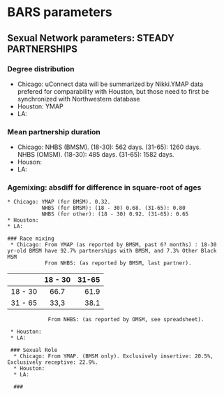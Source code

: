 # BARS parameters

   ## Sexual Network parameters: STEADY PARTNERSHIPS  
   ### Degree distribution   
   * Chicago: uConnect data will be summarized by Nikki.YMAP data prefered for comparability with Houston, but those need to first be synchronized with Northwestern database  
   * Houston: YMAP
   * LA: 
   
   ### Mean partnership duration 
   * Chicago: NHBS (BMSM). (18-30): 562 days. (31-65): 1260 days.    
              NHBS (OMSM). (18-30): 485 days. (31-65): 1582 days. 
   * Houson:
   * LA:
   
   ### Agemixing: absdiff for difference in square-root of ages 
    * Chicago: YMAP (for BMSM). 0.32. 
               NHBS (for BMSM): (18 - 30) 0.68. (31-65): 0.80   
               NHBS (for other): (18 - 30) 0.92. (31-65): 0.65
    * Houston: 
    * LA:
  
    ### Race mixing
     * Chicago: From YMAP (as reported by BMSM, past 6? months) : 18-30 yr-old BMSM have 92.7% partnerships with BMSM, and 7.3% Other Black MSM 
                From NHBS: (as reported by BMSM, last partner).   

|       |18 - 30           | 31-65  |
| ------------- |:-------------:| -----:|
| 18 - 30    | 66.7 | 61.9 |
| 31 - 65      | 33,3     |   38.1|    
   
                 From NHBS: (as reported by OMSM, see spreadsheet).
                 
     * Houston:  
     * LA: 
     
     ### Sexual Role  
      * Chicago: From YMAP. (BMSM only). Exclusively insertive: 20.5%, Exclusively receptive: 22.9%.   
      * Houston:
      * LA:   
      
      ### 
    
